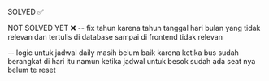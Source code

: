 SOLVED ✅

<!-- jadi ada masalah di waktu berangkat dan sampai yaitu dia tidak akurat menginat ini aplikasi berjalan di wib jadi harusnya semua jadwal dari admin sampai frontend harus pakai wib coba fix ini karena masih belum akurat atau bener nih saya cek di database tercatat kolom depature_time dan arival_time nya kacau bahkan menunjukan tahun 2000 dan tentu tanggal dan waktu nya gak bener coba fix it dan pastikan cek ke semua file yang berhubungan

yaitu di bookings lebih tepatnya ketika kita user memesan dan masuk payments ada warning bus sudah berangkat padahal masih berangkat besok nya dan tiket juga masih bisa di selesaikan

-->

NOT SOLVED YET ❌
-- fix tahun karena tahun tanggal hari bulan yang tidak relevan dan tertulis di database sampai di frontend tidak relevan 

-- logic untuk jadwal daily masih belum baik karena ketika bus sudah berangkat di hari itu namun ketika jadwal untuk besok sudah ada seat nya belum te reset



